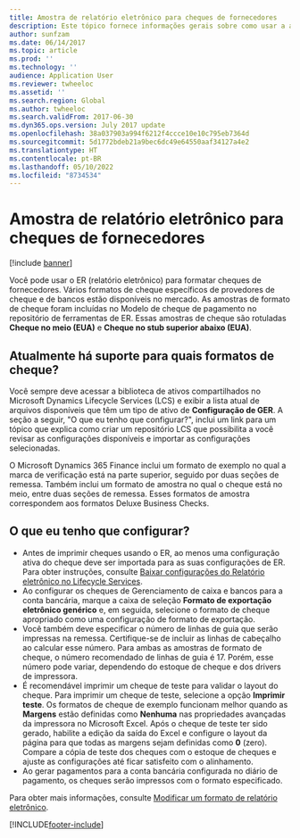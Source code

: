 ```yaml
---
title: Amostra de relatório eletrônico para cheques de fornecedores
description: Este tópico fornece informações gerais sobre como usar a amostra de relatório eletrônico para formatos de cheque.
author: sunfzam
ms.date: 06/14/2017
ms.topic: article
ms.prod: ''
ms.technology: ''
audience: Application User
ms.reviewer: twheeloc
ms.assetid: ''
ms.search.region: Global
ms.author: twheeloc
ms.search.validFrom: 2017-06-30
ms.dyn365.ops.version: July 2017 update
ms.openlocfilehash: 38a037903a994f6212f4ccce10e10c795eb7364d
ms.sourcegitcommit: 5d1772bdeb21a9bec6dc49e64550aaf34127a4e2
ms.translationtype: HT
ms.contentlocale: pt-BR
ms.lasthandoff: 05/10/2022
ms.locfileid: "8734534"
---
```

# <a name="electronic-reporting-sample-vendor-checks"></a>Amostra de relatório eletrônico para cheques de fornecedores

[!include [banner](../includes/banner.md)]

Você pode usar o ER (relatório eletrônico) para formatar cheques de fornecedores. Vários formatos de cheque específicos de provedores de cheque e de bancos estão disponíveis no mercado. As amostras de formato de cheque foram incluídas no Modelo de cheque de pagamento no repositório de ferramentas de ER. Essas amostras de cheque são rotuladas **Cheque no meio (EUA)** e **Cheque no stub superior abaixo (EUA)**.

## <a name="what-check-formats-are-currently-supported"></a>Atualmente há suporte para quais formatos de cheque?

Você sempre deve acessar a biblioteca de ativos compartilhados no Microsoft Dynamics Lifecycle Services (LCS) e exibir a lista atual de arquivos disponíveis que têm um tipo de ativo de **Configuração de GER**. A seção a seguir, "O que eu tenho que configurar?", inclui um link para um tópico que explica como criar um repositório LCS que possibilita a você revisar as configurações disponíveis e importar as configurações selecionadas.

O Microsoft Dynamics 365 Finance inclui um formato de exemplo no qual a marca de verificação está na parte superior, seguido por duas seções de remessa. Também inclui um formato de amostra no qual o cheque está no meio, entre duas seções de remessa. Esses formatos de amostra correspondem aos formatos Deluxe Business Checks.

## <a name="what-do-i-have-to-set-up"></a>O que eu tenho que configurar?

- Antes de imprimir cheques usando o ER, ao menos uma configuração ativa do cheque deve ser importada para as suas configurações de ER. Para obter instruções, consulte [Baixar configurações do Relatório eletrônico no Lifecycle Services](../../fin-ops-core/dev-itpro/analytics/download-electronic-reporting-configuration-lcs.md).
- Ao configurar os cheques de Gerenciamento de caixa e bancos para a conta bancária, marque a caixa de seleção **Formato de exportação eletrônico genérico** e, em seguida, selecione o formato de cheque apropriado como uma configuração de formato de exportação.
- Você também deve especificar o número de linhas de guia que serão impressas na remessa. Certifique-se de incluir as linhas de cabeçalho ao calcular esse número. Para ambas as amostras de formato de cheque, o número recomendado de linhas de guia é 17. Porém, esse número pode variar, dependendo do estoque de cheque e dos drivers de impressora.
- É recomendável imprimir um cheque de teste para validar o layout do cheque. Para imprimir um cheque de teste, selecione a opção **Imprimir teste**. Os formatos de cheque de exemplo funcionam melhor quando as **Margens** estão definidas como **Nenhuma** nas propriedades avançadas da impressora no Microsoft Excel. Após o cheque de teste ter sido gerado, habilite a edição da saída do Excel e configure o layout da página para que todas as margens sejam definidas como **0** (zero). Compare a cópia de teste dos cheques com o estoque de cheques e ajuste as configurações até ficar satisfeito com o alinhamento.
- Ao gerar pagamentos para a conta bancária configurada no diário de pagamento, os cheques serão impressos com o formato especificado.

Para obter mais informações, consulte [Modificar um formato de relatório eletrônico](../../fin-ops-core/dev-itpro/analytics/modify-electronic-reporting-format-reapply-excel-template.md).


[!INCLUDE[footer-include](../../includes/footer-banner.md)]
